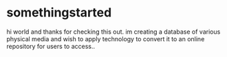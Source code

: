 # somethingstarted
hi world and thanks for checking this out. im creating a database of various physical media and wish to apply technology to convert it to an online repository for users to access..
